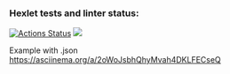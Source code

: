 ### Hexlet tests and linter status:
[![Actions Status](https://github.com/MaksZaychikov/frontend-project-lvl2/workflows/hexlet-check/badge.svg)](https://github.com/MaksZaychikov/frontend-project-lvl2/actions)
<a href="https://codeclimate.com/github/codeclimate/codeclimate/maintainability"><img src="https://api.codeclimate.com/v1/badges/a99a88d28ad37a79dbf6/maintainability" /></a>

Example with .json
https://asciinema.org/a/2oWoJsbhQhyMvah4DKLFECseQ